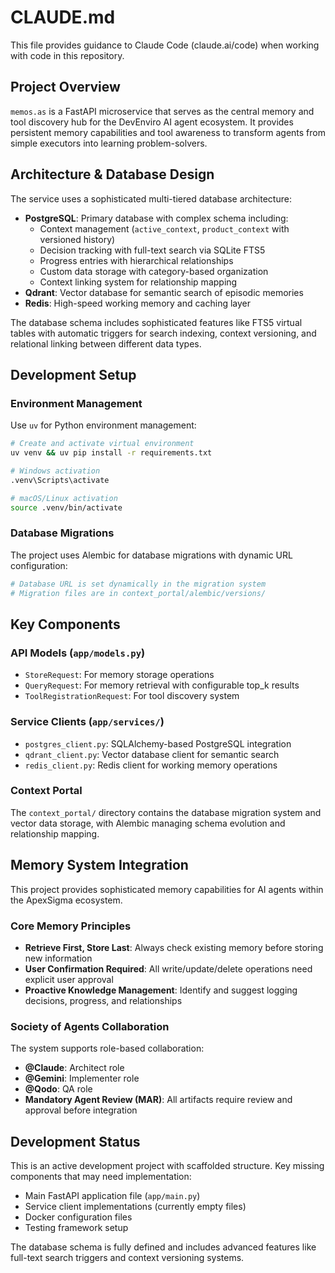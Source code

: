 # CLAUDE.md

This file provides guidance to Claude Code (claude.ai/code) when working with code in this repository.

## Project Overview

`memos.as` is a FastAPI microservice that serves as the central memory and tool discovery hub for the DevEnviro AI agent ecosystem. It provides persistent memory capabilities and tool awareness to transform agents from simple executors into learning problem-solvers.

## Architecture & Database Design

The service uses a sophisticated multi-tiered database architecture:

- **PostgreSQL**: Primary database with complex schema including:
  - Context management (`active_context`, `product_context` with versioned history)
  - Decision tracking with full-text search via SQLite FTS5
  - Progress entries with hierarchical relationships
  - Custom data storage with category-based organization
  - Context linking system for relationship mapping
- **Qdrant**: Vector database for semantic search of episodic memories
- **Redis**: High-speed working memory and caching layer

The database schema includes sophisticated features like FTS5 virtual tables with automatic triggers for search indexing, context versioning, and relational linking between different data types.

## Development Setup

### Environment Management
Use `uv` for Python environment management:
```bash
# Create and activate virtual environment
uv venv && uv pip install -r requirements.txt

# Windows activation
.venv\Scripts\activate

# macOS/Linux activation
source .venv/bin/activate
```

### Database Migrations
The project uses Alembic for database migrations with dynamic URL configuration:
```bash
# Database URL is set dynamically in the migration system
# Migration files are in context_portal/alembic/versions/
```

## Key Components

### API Models (`app/models.py`)
- `StoreRequest`: For memory storage operations
- `QueryRequest`: For memory retrieval with configurable top_k results
- `ToolRegistrationRequest`: For tool discovery system

### Service Clients (`app/services/`)
- `postgres_client.py`: SQLAlchemy-based PostgreSQL integration
- `qdrant_client.py`: Vector database client for semantic search
- `redis_client.py`: Redis client for working memory operations

### Context Portal
The `context_portal/` directory contains the database migration system and vector data storage, with Alembic managing schema evolution and relationship mapping.

## Memory System Integration

This project provides sophisticated memory capabilities for AI agents within the ApexSigma ecosystem.

### Core Memory Principles
- **Retrieve First, Store Last**: Always check existing memory before storing new information
- **User Confirmation Required**: All write/update/delete operations need explicit user approval
- **Proactive Knowledge Management**: Identify and suggest logging decisions, progress, and relationships

### Society of Agents Collaboration
The system supports role-based collaboration:
- **@Claude**: Architect role
- **@Gemini**: Implementer role
- **@Qodo**: QA role
- **Mandatory Agent Review (MAR)**: All artifacts require review and approval before integration

## Development Status

This is an active development project with scaffolded structure. Key missing components that may need implementation:
- Main FastAPI application file (`app/main.py`)
- Service client implementations (currently empty files)
- Docker configuration files
- Testing framework setup

The database schema is fully defined and includes advanced features like full-text search triggers and context versioning systems.

